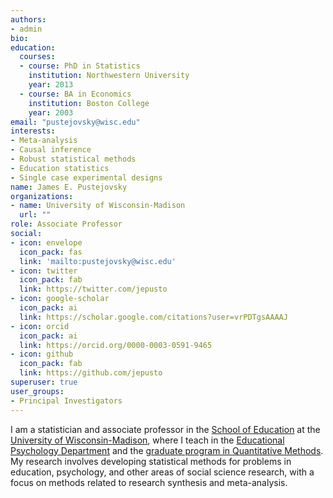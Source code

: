```yaml
---
authors:
- admin
bio: 
education:
  courses:
  - course: PhD in Statistics
    institution: Northwestern University
    year: 2013
  - course: BA in Economics
    institution: Boston College
    year: 2003
email: "pustejovsky@wisc.edu"
interests:
- Meta-analysis
- Causal inference
- Robust statistical methods
- Education statistics
- Single case experimental designs
name: James E. Pustejovsky
organizations:
- name: University of Wisconsin-Madison
  url: ""
role: Associate Professor
social:
- icon: envelope
  icon_pack: fas
  link: 'mailto:pustejovsky@wisc.edu'
- icon: twitter
  icon_pack: fab
  link: https://twitter.com/jepusto
- icon: google-scholar
  icon_pack: ai
  link: https://scholar.google.com/citations?user=vrPDTgsAAAAJ
- icon: orcid
  icon_pack: ai
  link: https://orcid.org/0000-0003-0591-9465
- icon: github
  icon_pack: fab
  link: https://github.com/jepusto
superuser: true
user_groups:
- Principal Investigators
---
```


I am a statistician and associate professor in the [School of Education](https://education.wisc.edu/) at the [University of Wisconsin-Madison](https://www.wisc.edu/), where I teach in the [Educational Psychology Department](https://edpsych.education.wisc.edu/) and the [graduate program in Quantitative Methods](https://edpsych.education.wisc.edu/academics/quantitative-methods/). My research involves developing statistical methods for problems in education, psychology, and other areas of social science research, with a focus on methods related to research synthesis and meta-analysis. 

